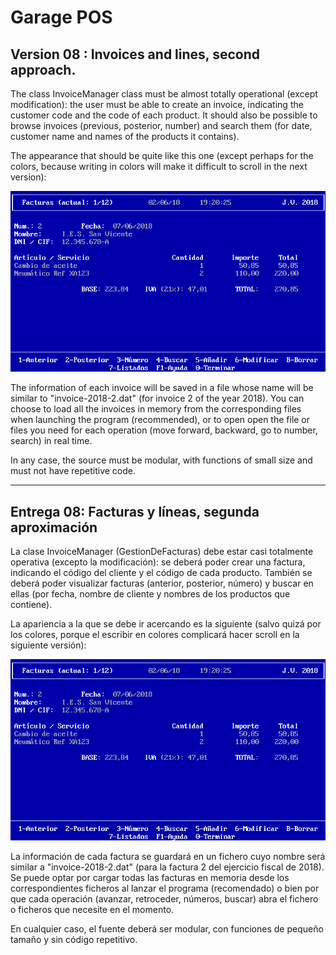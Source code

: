 ﻿# Garage POS

## Version 08 : Invoices and lines, second approach.

The class InvoiceManager class must be almost totally operational (except 
modification): the user must be able to create an invoice, indicating the 
customer code and the code of each product. It should also be possible to 
browse invoices (previous, posterior, number) and search them (for date, 
customer name and names of the products it contains).

The appearance that should be quite like this one (except perhaps for the 
colors, because writing in colors will make it difficult to scroll in the next 
version):

![](garagePOS04.png)

The information of each invoice will be saved in a file whose name will be 
similar to "invoice-2018-2.dat" (for invoice 2 of the year 2018). You can 
choose to load all the invoices in memory from the corresponding files when 
launching the program (recommended), or to open open the file or files you need 
for each operation (move forward, backward, go to number, search) in real time. 

In any case, the source must be modular, with functions of small size and must 
not have repetitive code.


---


## Entrega 08: Facturas y líneas, segunda aproximación

La clase InvoiceManager (GestionDeFacturas) debe estar casi totalmente 
operativa (excepto la modificación): se deberá poder crear una factura, 
indicando el código del cliente y el código de cada producto. También se deberá 
poder visualizar facturas (anterior, posterior, número) y buscar en ellas (por 
fecha, nombre de cliente y nombres de los productos que contiene).

La apariencia a la que se debe ir acercando es la siguiente (salvo quizá por 
los colores, porque el escribir en colores complicará hacer scroll en la 
siguiente versión):

![](garagePOS04.png)

La información de cada factura se guardará en un fichero cuyo nombre será 
similar a "invoice-2018-2.dat" (para la factura 2 del ejercicio fiscal de 
2018). Se puede optar por cargar todas las facturas en memoria desde los 
correspondientes ficheros al lanzar el programa (recomendado) o bien por que 
cada operación (avanzar, retroceder, números, buscar) abra el fichero o 
ficheros que necesite en el momento. 

En cualquier caso, el fuente deberá ser modular, con funciones de pequeño 
tamaño y sin código repetitivo.
